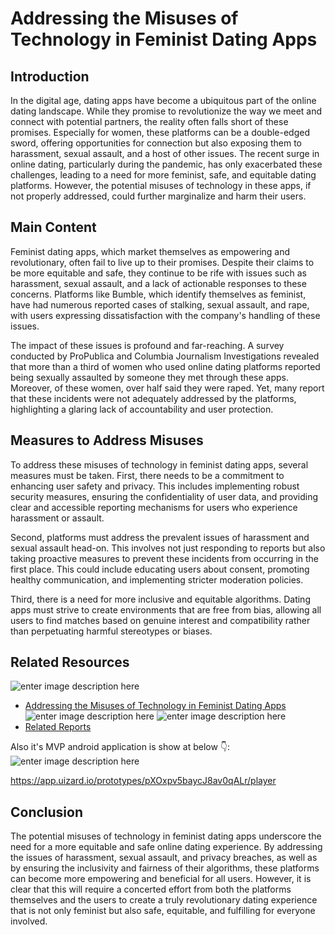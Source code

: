 # Addressing the Misuses of Technology in Feminist Dating Apps

## Introduction

In the digital age, dating apps have become a ubiquitous part of the online dating landscape. While they promise to revolutionize the way we meet and connect with potential partners, the reality often falls short of these promises. Especially for women, these platforms can be a double-edged sword, offering opportunities for connection but also exposing them to harassment, sexual assault, and a host of other issues. The recent surge in online dating, particularly during the pandemic, has only exacerbated these challenges, leading to a need for more feminist, safe, and equitable dating platforms. However, the potential misuses of technology in these apps, if not properly addressed, could further marginalize and harm their users.

## Main Content

Feminist dating apps, which market themselves as empowering and revolutionary, often fail to live up to their promises. Despite their claims to be more equitable and safe, they continue to be rife with issues such as harassment, sexual assault, and a lack of actionable responses to these concerns. Platforms like Bumble, which identify themselves as feminist, have had numerous reported cases of stalking, sexual assault, and rape, with users expressing dissatisfaction with the company's handling of these issues.

The impact of these issues is profound and far-reaching. A survey conducted by ProPublica and Columbia Journalism Investigations revealed that more than a third of women who used online dating platforms reported being sexually assaulted by someone they met through these apps. Moreover, of these women, over half said they were raped. Yet, many report that these incidents were not adequately addressed by the platforms, highlighting a glaring lack of accountability and user protection.

## Measures to Address Misuses

To address these misuses of technology in feminist dating apps, several measures must be taken. First, there needs to be a commitment to enhancing user safety and privacy. This includes implementing robust security measures, ensuring the confidentiality of user data, and providing clear and accessible reporting mechanisms for users who experience harassment or assault.

Second, platforms must address the prevalent issues of harassment and sexual assault head-on. This involves not just responding to reports but also taking proactive measures to prevent these incidents from occurring in the first place. This could include educating users about consent, promoting healthy communication, and implementing stricter moderation policies.

Third, there is a need for more inclusive and equitable algorithms. Dating apps must strive to create environments that are free from bias, allowing all users to find matches based on genuine interest and compatibility rather than perpetuating harmful stereotypes or biases.

## Related Resources
![enter image description here][1]
- [Addressing the Misuses of Technology in Feminist Dating Apps](https://telegra.ph/Addressing-the-Misuses-of-Technology-in-Feminist-Dating-Apps-03-02)
![enter image description here][2]
![enter image description here][3]
- [Related Reports](https://drive.google.com/drive/folders/1-mFlPTlxo43QX70m3t5P16yvmylmhFI_)

Also it's MVP android application is show at below 👇:
![enter image description here][4]

https://app.uizard.io/prototypes/pXOxpv5baycJ8av0qALr/player


## Conclusion

The potential misuses of technology in feminist dating apps underscore the need for a more equitable and safe online dating experience. By addressing the issues of harassment, sexual assault, and privacy breaches, as well as by ensuring the inclusivity and fairness of their algorithms, these platforms can become more empowering and beneficial for all users. However, it is clear that this will require a concerted effort from both the platforms themselves and the users to create a truly revolutionary dating experience that is not only feminist but also safe, equitable, and fulfilling for everyone involved.


  [1]: https://i.stack.imgur.com/TB2ws.jpg
  [2]: https://i.stack.imgur.com/LTO9b.png
  [3]: https://i.stack.imgur.com/S6Eab.png
  [4]: https://i.stack.imgur.com/5P7rL.jpg
